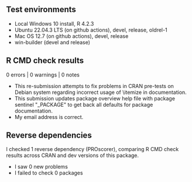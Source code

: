 ## Test environments
* Local Windows 10 install, R 4.2.3
* Ubuntu 22.04.3 LTS (on github actions), devel, release, oldrel-1 
* Mac OS 12.7 (on github actions), devel, release
* win-builder (devel and release)

## R CMD check results

0 errors | 0 warnings | 0 notes

* This re-submission attempts to fix problems in CRAN pre-tests on Debian system regarding incorrect usage of \itemize in documentation.  
* This submission updates package overview help file with package sentinel "_PACKAGE" to get back all defaults for package documentation.
* My email address is correct.  

## Reverse dependencies

I checked 1 reverse dependency (PROscorer), comparing R CMD check results across CRAN and dev versions of this package.  

* I saw 0 new problems
* I failed to check 0 packages  
